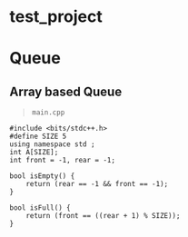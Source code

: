 # test_project


# Queue

## Array based Queue

>`main.cpp`
```cpp=
#include <bits/stdc++.h>
#define SIZE 5
using namespace std ;
int A[SIZE];
int front = -1, rear = -1;

bool isEmpty() {
    return (rear == -1 && front == -1);
}

bool isFull() {
    return (front == ((rear + 1) % SIZE));
}

```
